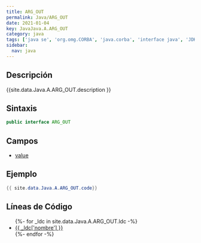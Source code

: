 ```yaml
---
title: ARG_OUT
permalink: Java/ARG_OUT
date: 2021-01-04
key: JavaJava.A.ARG_OUT
category: java
tags: ['java se', 'org.omg.CORBA', 'java.corba', 'interface java', 'JDKJava 1.2']
sidebar: 
  nav: java
---
```


## Descripción
{{site.data.Java.A.ARG_OUT.description }}

## Sintaxis
~~~java
public interface ARG_OUT
~~~

## Campos
* [value](/Java/ARG_OUT/value)

## Ejemplo
~~~java
{{ site.data.Java.A.ARG_OUT.code}}
~~~

## Líneas de Código
<ul>
{%- for _ldc in site.data.Java.A.ARG_OUT.ldc -%}
   <li>
       <a href="{{_ldc['url'] }}">{{ _ldc['nombre'] }}</a>
   </li>
{%- endfor -%}
</ul>
